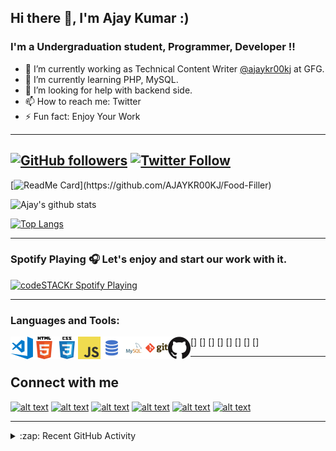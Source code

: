  
## Hi there 👋,  I'm Ajay Kumar :)
### I'm a Undergraduation student, Programmer, Developer !!

- 🔭 I’m currently working as Technical Content Writer [@ajaykr00kj](https://auth.geeksforgeeks.org/user/ajaykr00kj/articles) at GFG.
- 🌱 I’m currently learning PHP, MySQL. 
- 🤔 I’m looking for help with backend side. 
- 📫 How to reach me: Twitter 
- ⚡ Fun fact: Enjoy Your Work
--- 
<a href="https://github.com/AJAYKR00KJ"><img alt="GitHub followers" src="https://img.shields.io/github/followers/AJAYKR00KJ?label=Follow%20on%20Github&style=for-the-badge"></a> [![Twitter Follow](https://img.shields.io/twitter/follow/error_espiral?color=1DA1F2&logo=twitter&style=for-the-badge)](https://twitter.com/intent/follow?original_referer=https%3A%2F%2Fgithub.com%2FcodeSTACKr&screen_name=error_espiral)
---  
<!-- Repo Card --->
[![ReadMe Card](https://github-readme-stats.vercel.app/api/pin/?username=shivammaniharsahu&repo=Food-Filler&description="Hola")](https://github.com/AJAYKR00KJ/Food-Filler)
<!-- Statastics -->
![Ajay's github stats](https://github-readme-stats.vercel.app/api?username=AJAYKR00KJ&show_icons=true&theme=vision-friendly-dark)
<!-- language used -->
[![Top Langs](https://github-readme-stats.vercel.app/api/top-langs/?username=AJAYKR00KJ&layout=compact)](https://github.com/AJAYKR00KJ/Food-Filler)
 

--- 

### Spotify Playing 🎧 Let's enjoy and start our work with it.

[<img src="https://now-playing-codestackr.vercel.app/api/spotify-playing" alt="codeSTACKr Spotify Playing" width="300" />](https://open.spotify.com/user/8onrdk6vopli7ynhteiyqpzu5)

--- 

### Languages and Tools:

[<img align="left" alt="Visual Studio Code" width="36px" src="https://raw.githubusercontent.com/github/explore/80688e429a7d4ef2fca1e82350fe8e3517d3494d/topics/visual-studio-code/visual-studio-code.png" />] 
[<img align="left" alt="HTML5" width="36px" src="https://raw.githubusercontent.com/github/explore/80688e429a7d4ef2fca1e82350fe8e3517d3494d/topics/html/html.png" />]
[<img align="left" alt="CSS3" width="36px" src="https://raw.githubusercontent.com/github/explore/80688e429a7d4ef2fca1e82350fe8e3517d3494d/topics/css/css.png" />] 
[<img align="left" alt="JavaScript" width="36px" src="https://raw.githubusercontent.com/github/explore/80688e429a7d4ef2fca1e82350fe8e3517d3494d/topics/javascript/javascript.png" />] 
[<img align="left" alt="SQL" width="36px" src="https://raw.githubusercontent.com/github/explore/80688e429a7d4ef2fca1e82350fe8e3517d3494d/topics/sql/sql.png" />] 
[<img align="left" alt="MySQL" width="36px" src="https://raw.githubusercontent.com/github/explore/80688e429a7d4ef2fca1e82350fe8e3517d3494d/topics/mysql/mysql.png" />] 
[<img align="left" alt="Git" width="36px" src="https://raw.githubusercontent.com/github/explore/80688e429a7d4ef2fca1e82350fe8e3517d3494d/topics/git/git.png" />] 
[<img align="left" alt="GitHub" width="36px" src="https://raw.githubusercontent.com/github/explore/78df643247d429f6cc873026c0622819ad797942/topics/github/github.png" />] 
 

--- 

## Connect with me

[![alt text][1.1]][1]
[![alt text][2.1]][2]
[![alt text][3.1]][3]
[![alt text][4.1]][4]
[![alt text][5.1]][5]
[![alt text][6.1]][6]


<!-- links to social media icons -->
<!-- no need to change these -->

<!-- icons with padding -->

[1.1]: https://img.icons8.com/windows/50/000000/twitter.png (twitter icon with padding)
[2.1]: https://img.icons8.com/android/45/000000/facebook-new.png (facebook icon with padding)
[3.1]: https://img.icons8.com/ios-glyphs/48/000000/instagram-new.png (instagram  icon with padding)
[4.1]: https://img.icons8.com/ios-filled/48/000000/linkedin.png (LinkedIn icon with padding)
[5.1]: https://img.icons8.com/windows/48/000000/quora.png (Quora icon with padding)
[6.1]: https://img.icons8.com/ios-filled/48/000000/github.png (github icon with padding)

<!-- icons without padding -->



<!-- links to your social media accounts -->
<!-- update these accordingly -->

[1]: https://twitter.com/error_espiral
[2]: https://www.facebook.com/profile.php?id=100028207484220
[3]: https://www.instagram.com/ajaykr_kj000/
[4]: https://www.linkedin.com/in/ajaykr00kj/
[5]: https://www.quora.com/profile/Ajay-Kumar-12899
[6]: https://github.com/AJAYKR00KJ 
 
--- 
 

<details>
  <summary>:zap: Recent GitHub Activity</summary>
  
<!--START_SECTION:activity 
1. ❌ Closed PR [#1](https://github.com/) in [build-responsive-website](https://github.com/)
END_SECTION:activity-->
 
--- 



 
